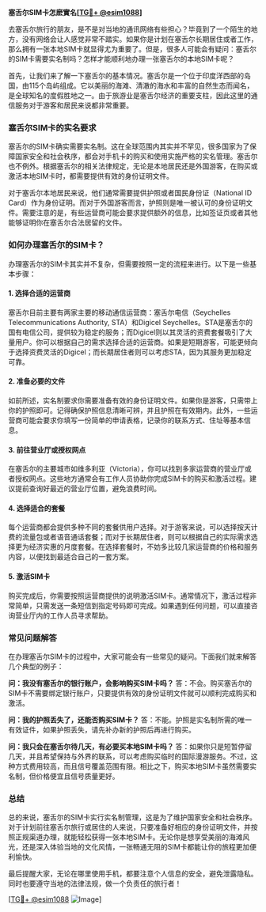**塞舌尔SIM卡怎麽實名[[TG💪+ @esim1088](https://t.me/s/esim1088)]**

去塞舌尔旅行的朋友，是不是对当地的通讯网络有些担心？毕竟到了一个陌生的地方，没有网络会让人感觉非常不踏实。如果你是计划在塞舌尔长期居住或者工作，那么拥有一张本地SIM卡就显得尤为重要了。但是，很多人可能会有疑问：塞舌尔的SIM卡需要实名制吗？怎样才能顺利地办理一张塞舌尔的本地SIM卡呢？

首先，让我们来了解一下塞舌尔的基本情况。塞舌尔是一个位于印度洋西部的岛国，由115个岛屿组成。它以美丽的海滩、清澈的海水和丰富的自然生态而闻名，是全球知名的度假胜地之一。由于旅游业是塞舌尔经济的重要支柱，因此这里的通信服务对于游客和居民来说都非常重要。

### 塞舌尔SIM卡的实名要求

塞舌尔的SIM卡确实需要实名制。这在全球范围内其实并不罕见，很多国家为了保障国家安全和社会秩序，都会对手机卡的购买和使用实施严格的实名管理。塞舌尔也不例外。根据塞舌尔的相关法律规定，无论是本地居民还是外国游客，在购买或激活本地SIM卡时，都需要提供有效的身份证明文件。

对于塞舌尔本地居民来说，他们通常需要提供护照或者国民身份证（National ID Card）作为身份证明。而对于外国游客而言，护照则是唯一被认可的身份证明文件。需要注意的是，有些运营商可能会要求提供额外的信息，比如签证页或者其他能够证明你在塞舌尔合法居留的文件。

### 如何办理塞舌尔的SIM卡？

办理塞舌尔的SIM卡其实并不复杂，但需要按照一定的流程来进行。以下是一些基本步骤：

#### 1. 选择合适的运营商
塞舌尔目前主要有两家主要的移动通信运营商：塞舌尔电信（Seychelles Telecommunications Authority, STA）和Digicel Seychelles。STA是塞舌尔的国有电信公司，提供较为稳定的服务；而Digicel则以其灵活的资费套餐吸引了大量用户。你可以根据自己的需求选择合适的运营商。如果是短期游客，可能更倾向于选择资费灵活的Digicel；而长期居住者则可以考虑STA，因为其服务更加稳定可靠。

#### 2. 准备必要的文件
如前所述，实名制要求你需要准备有效的身份证明文件。如果你是游客，只需带上你的护照即可。记得确保护照信息清晰可辨，并且护照在有效期内。此外，一些运营商可能会要求你填写一份简单的申请表格，记录你的联系方式、住址等基本信息。

#### 3. 前往营业厅或授权网点
在塞舌尔的主要城市如维多利亚（Victoria），你可以找到多家运营商的营业厅或者授权网点。这些地方通常会有工作人员协助你完成SIM卡的购买和激活过程。建议提前查询好最近的营业厅位置，避免浪费时间。

#### 4. 选择适合的套餐
每个运营商都会提供多种不同的套餐供用户选择。对于游客来说，可以选择按天计费的流量包或者语音通话套餐；而对于长期居住者，则可以根据自己的实际需求选择更为经济实惠的月度套餐。在选择套餐时，不妨多比较几家运营商的价格和服务内容，以便找到最适合自己的一套方案。

#### 5. 激活SIM卡
购买完成后，你需要按照运营商提供的说明激活SIM卡。通常情况下，激活过程非常简单，只需发送一条短信到指定号码即可完成。如果遇到任何问题，可以直接咨询营业厅内的工作人员寻求帮助。

### 常见问题解答

在办理塞舌尔SIM卡的过程中，大家可能会有一些常见的疑问。下面我们就来解答几个典型的例子：

**问：我没有塞舌尔的银行账户，会影响购买SIM卡吗？**
答：不会。购买塞舌尔的SIM卡不需要绑定银行账户，只要提供有效的身份证明文件就可以顺利完成购买和激活。

**问：我的护照丢失了，还能否购买SIM卡？**
答：不能。护照是实名制所需的唯一有效证件，如果护照丢失，请先补办新的护照后再进行购买。

**问：我只会在塞舌尔待几天，有必要买本地SIM卡吗？**
答：如果你只是短暂停留几天，并且希望保持与外界的联系，可以考虑购买临时的国际漫游服务。不过，这种方式费用较高，而且信号覆盖范围有限。相比之下，购买本地SIM卡虽然需要实名制，但价格便宜且信号质量更好。

### 总结

总的来说，塞舌尔的SIM卡实行实名制管理，这是为了维护国家安全和社会秩序。对于计划前往塞舌尔旅行或居住的人来说，只要准备好相应的身份证明文件，并按照正规渠道办理，就能轻松获得一张本地SIM卡。无论你是想享受美丽的海滩风光，还是深入体验当地的文化风情，一张畅通无阻的SIM卡都能让你的旅程更加便利愉快。

最后提醒大家，无论在哪里使用手机，都要注意个人信息的安全，避免泄露隐私。同时也要遵守当地的法律法规，做一个负责任的旅行者！

[[TG💪+ @esim1088](https://t.me/s/esim1088) ![Image](https://i.postimg.cc/4NQfJmqS/Snipaste-2025-05-13-00-14-12.png)]